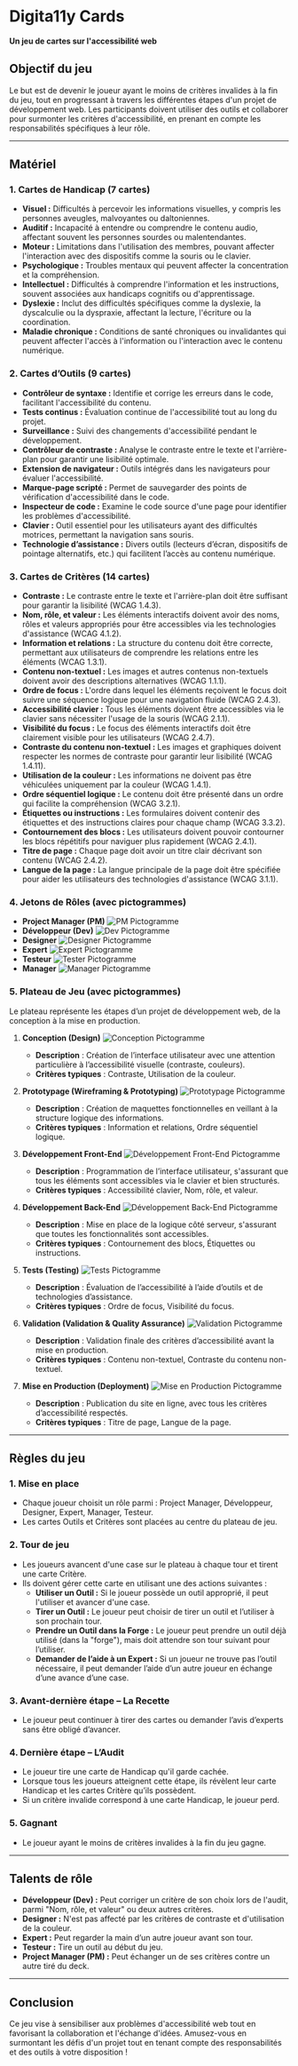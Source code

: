 # Digita11y Cards
**Un jeu de cartes sur l'accessibilité web**

## Objectif du jeu
Le but est de devenir le joueur ayant le moins de critères invalides à la fin du jeu, tout en progressant à travers les différentes étapes d'un projet de développement web. Les participants doivent utiliser des outils et collaborer pour surmonter les critères d'accessibilité, en prenant en compte les responsabilités spécifiques à leur rôle.

---

## Matériel

### 1. Cartes de Handicap (7 cartes)
- **Visuel :** Difficultés à percevoir les informations visuelles, y compris les personnes aveugles, malvoyantes ou daltoniennes.
- **Auditif :** Incapacité à entendre ou comprendre le contenu audio, affectant souvent les personnes sourdes ou malentendantes.
- **Moteur :** Limitations dans l'utilisation des membres, pouvant affecter l'interaction avec des dispositifs comme la souris ou le clavier.
- **Psychologique :** Troubles mentaux qui peuvent affecter la concentration et la compréhension.
- **Intellectuel :** Difficultés à comprendre l'information et les instructions, souvent associées aux handicaps cognitifs ou d'apprentissage.
- **Dyslexie :** Inclut des difficultés spécifiques comme la dyslexie, la dyscalculie ou la dyspraxie, affectant la lecture, l'écriture ou la coordination.
- **Maladie chronique :** Conditions de santé chroniques ou invalidantes qui peuvent affecter l'accès à l'information ou l'interaction avec le contenu numérique.

### 2. Cartes d’Outils (9 cartes)
- **Contrôleur de syntaxe :** Identifie et corrige les erreurs dans le code, facilitant l'accessibilité du contenu.
- **Tests continus :** Évaluation continue de l'accessibilité tout au long du projet.
- **Surveillance :** Suivi des changements d'accessibilité pendant le développement.
- **Contrôleur de contraste :** Analyse le contraste entre le texte et l'arrière-plan pour garantir une lisibilité optimale.
- **Extension de navigateur :** Outils intégrés dans les navigateurs pour évaluer l'accessibilité.
- **Marque-page scripté :** Permet de sauvegarder des points de vérification d'accessibilité dans le code.
- **Inspecteur de code :** Examine le code source d'une page pour identifier les problèmes d'accessibilité.
- **Clavier :** Outil essentiel pour les utilisateurs ayant des difficultés motrices, permettant la navigation sans souris.
- **Technologie d’assistance :** Divers outils (lecteurs d’écran, dispositifs de pointage alternatifs, etc.) qui facilitent l’accès au contenu numérique.

### 3. Cartes de Critères (14 cartes)
- **Contraste :** Le contraste entre le texte et l'arrière-plan doit être suffisant pour garantir la lisibilité (WCAG 1.4.3).
- **Nom, rôle, et valeur :** Les éléments interactifs doivent avoir des noms, rôles et valeurs appropriés pour être accessibles via les technologies d'assistance (WCAG 4.1.2).
- **Information et relations :** La structure du contenu doit être correcte, permettant aux utilisateurs de comprendre les relations entre les éléments (WCAG 1.3.1).
- **Contenu non-textuel :** Les images et autres contenus non-textuels doivent avoir des descriptions alternatives (WCAG 1.1.1).
- **Ordre de focus :** L'ordre dans lequel les éléments reçoivent le focus doit suivre une séquence logique pour une navigation fluide (WCAG 2.4.3).
- **Accessibilité clavier :** Tous les éléments doivent être accessibles via le clavier sans nécessiter l'usage de la souris (WCAG 2.1.1).
- **Visibilité du focus :** Le focus des éléments interactifs doit être clairement visible pour les utilisateurs (WCAG 2.4.7).
- **Contraste du contenu non-textuel :** Les images et graphiques doivent respecter les normes de contraste pour garantir leur lisibilité (WCAG 1.4.11).
- **Utilisation de la couleur :** Les informations ne doivent pas être véhiculées uniquement par la couleur (WCAG 1.4.1).
- **Ordre séquentiel logique :** Le contenu doit être présenté dans un ordre qui facilite la compréhension (WCAG 3.2.1).
- **Étiquettes ou instructions :** Les formulaires doivent contenir des étiquettes et des instructions claires pour chaque champ (WCAG 3.3.2).
- **Contournement des blocs :** Les utilisateurs doivent pouvoir contourner les blocs répétitifs pour naviguer plus rapidement (WCAG 2.4.1).
- **Titre de page :** Chaque page doit avoir un titre clair décrivant son contenu (WCAG 2.4.2).
- **Langue de la page :** La langue principale de la page doit être spécifiée pour aider les utilisateurs des technologies d'assistance (WCAG 3.1.1).

### 4. Jetons de Rôles (avec pictogrammes)
- **Project Manager (PM)** ![PM Pictogramme](https://example.com/pm-icon.png)
- **Développeur (Dev)** ![Dev Pictogramme](https://example.com/dev-icon.png)
- **Designer** ![Designer Pictogramme](https://example.com/designer-icon.png)
- **Expert** ![Expert Pictogramme](https://example.com/expert-icon.png)
- **Testeur** ![Tester Pictogramme](https://example.com/tester-icon.png)
- **Manager** ![Manager Pictogramme](https://example.com/manager-icon.png)

### 5. Plateau de Jeu (avec pictogrammes)
Le plateau représente les étapes d’un projet de développement web, de la conception à la mise en production.

1. **Conception (Design)** ![Conception Pictogramme](https://example.com/design-icon.png)
   - **Description** : Création de l’interface utilisateur avec une attention particulière à l’accessibilité visuelle (contraste, couleurs).
   - **Critères typiques** : Contraste, Utilisation de la couleur.

2. **Prototypage (Wireframing & Prototyping)** ![Prototypage Pictogramme](https://example.com/prototype-icon.png)
   - **Description** : Création de maquettes fonctionnelles en veillant à la structure logique des informations.
   - **Critères typiques** : Information et relations, Ordre séquentiel logique.

3. **Développement Front-End** ![Développement Front-End Pictogramme](https://example.com/frontend-icon.png)
   - **Description** : Programmation de l’interface utilisateur, s'assurant que tous les éléments sont accessibles via le clavier et bien structurés.
   - **Critères typiques** : Accessibilité clavier, Nom, rôle, et valeur.

4. **Développement Back-End** ![Développement Back-End Pictogramme](https://example.com/backend-icon.png)
   - **Description** : Mise en place de la logique côté serveur, s'assurant que toutes les fonctionnalités sont accessibles.
   - **Critères typiques** : Contournement des blocs, Étiquettes ou instructions.

5. **Tests (Testing)** ![Tests Pictogramme](https://example.com/tests-icon.png)
   - **Description** : Évaluation de l’accessibilité à l’aide d’outils et de technologies d’assistance.
   - **Critères typiques** : Ordre de focus, Visibilité du focus.

6. **Validation (Validation & Quality Assurance)** ![Validation Pictogramme](https://example.com/validation-icon.png)
   - **Description** : Validation finale des critères d’accessibilité avant la mise en production.
   - **Critères typiques** : Contenu non-textuel, Contraste du contenu non-textuel.

7. **Mise en Production (Deployment)** ![Mise en Production Pictogramme](https://example.com/deployment-icon.png)
   - **Description** : Publication du site en ligne, avec tous les critères d’accessibilité respectés.
   - **Critères typiques** : Titre de page, Langue de la page.

---

## Règles du jeu

### 1. Mise en place
- Chaque joueur choisit un rôle parmi : Project Manager, Développeur, Designer, Expert, Manager, Testeur.
- Les cartes Outils et Critères sont placées au centre du plateau de jeu.

### 2. Tour de jeu
- Les joueurs avancent d'une case sur le plateau à chaque tour et tirent une carte Critère.
- Ils doivent gérer cette carte en utilisant une des actions suivantes :
  - **Utiliser un Outil :** Si le joueur possède un outil approprié, il peut l'utiliser et avancer d'une case.
  - **Tirer un Outil :** Le joueur peut choisir de tirer un outil et l’utiliser à son prochain tour.
  - **Prendre un Outil dans la Forge :** Le joueur peut prendre un outil déjà utilisé (dans la "forge"), mais doit attendre son tour suivant pour l’utiliser.
  - **Demander de l’aide à un Expert :** Si un joueur ne trouve pas l’outil nécessaire, il peut demander l’aide d’un autre joueur en échange d’une avance d’une case.

### 3. Avant-dernière étape – La Recette
- Le joueur peut continuer à tirer des cartes ou demander l’avis d’experts sans être obligé d’avancer.

### 4. Dernière étape – L’Audit
- Le joueur tire une carte de Handicap qu'il garde cachée.
- Lorsque tous les joueurs atteignent cette étape, ils révèlent leur carte Handicap et les cartes Critère qu’ils possèdent.
- Si un critère invalide correspond à une carte Handicap, le joueur perd.

### 5. Gagnant
- Le joueur ayant le moins de critères invalides à la fin du jeu gagne.

---

## Talents de rôle

- **Développeur (Dev) :** Peut corriger un critère de son choix lors de l'audit, parmi "Nom, rôle, et valeur" ou deux autres critères.
- **Designer :** N'est pas affecté par les critères de contraste et d'utilisation de la couleur.
- **Expert :** Peut regarder la main d’un autre joueur avant son tour.
- **Testeur :** Tire un outil au début du jeu.
- **Project Manager (PM) :** Peut échanger un de ses critères contre un autre tiré du deck.

---

## Conclusion
Ce jeu vise à sensibiliser aux problèmes d'accessibilité web tout en favorisant la collaboration et l'échange d'idées. Amusez-vous en surmontant les défis d'un projet tout en tenant compte des responsabilités et des outils à votre disposition !
